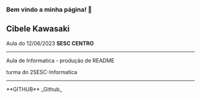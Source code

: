 ### Bem vindo a minha página! 👋
<h2> Cibele Kawasaki </h2>
Aula do 12/06/2023
<b>SESC CENTRO</b>
<hr>
Aula de Informatica - produção de README 

turma do 2SESC-Informatica
<hr>
**GITHUB**
_Github_

<!--
**CibeleKawasakiNinja/CibeleKawasakiNinja** is a ✨ _special_ ✨ repository because its `README.md` (this file) appears on your GitHub profile.

Here are some ideas to get you started:

- 🔭 I’m currently working on ...
- 🌱 I’m currently learning ...
- 👯 I’m looking to collaborate on ...
- 🤔 I’m looking for help with ...
- 💬 Ask me about ...
- 📫 How to reach me: ...
- 😄 Pronouns: ...
- ⚡ Fun fact: ...
-->
